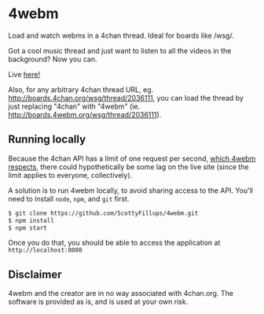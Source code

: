 # 4webm

Load and watch webms in a 4chan thread. Ideal for boards like /wsg/.

Got a cool music thread and just want to listen to all the videos in the background? Now you can.

Live [here!](http://www.4webm.org)

Also, for any arbitrary 4chan thread URL, eg. http://boards.4chan.org/wsg/thread/2036111, you can load the thread by
just replacing "4chan" with "4webm" (ie. http://boards.4webm.org/wsg/thread/2036111).


## Running locally

Because the 4chan API has a limit of one request per second, [which 4webm respects](https://github.com/ScottyFillups/4webm/blob/master/routes/enqueue.js), there could hypothetically be some lag on the live site (since the limit applies to everyone, collectively).

A solution is to run 4webm locally, to avoid sharing access to the API. You'll need to install `node`, `npm`, and `git` first.

```bash
$ git clone https://github.com/ScottyFillups/4webm.git
$ npm install
$ npm start
```

Once you do that, you should be able to access the application at `http://localhost:8080`


## Disclaimer

4webm and the creator are in no way associated with 4chan.org. The software is provided as is, and is used at your own risk.
